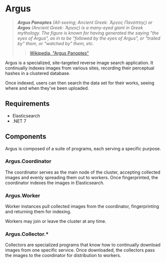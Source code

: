 Argus
=====
> ***Argus Panoptes** (All-seeing; Ancient Greek: Ἄργος Πανόπτης) or **Argos** 
> (Ancient Greek: Ἄργος) is a many-eyed giant in Greek mythology. The figure is 
> known for having generated the saying "the eyes of Argus", as in to be 
> "followed by the eyes of Argus", or "trailed by" them, or "watched by" them, 
> etc.*
>> [Wikipedia, "Argus Panoptes"][1]

Argus is a specialized, site-targeted reverse image search application. It 
continually indexes images from various sites, recording their perceptual hashes
in a clustered database.

Once indexed, users can then search the data set for their works, seeing where 
and when they've been uploaded.

## Requirements
  * Elasticsearch
  * .NET 7

## Components
Argus is composed of a suite of programs, each serving a specific purpose.

### Argus.Coordinator
The coordinator serves as the main node of the cluster, accepting collected 
images and evenly spreading them out to workers. Once fingerprinted, the 
coordinator indexes the images in Elasticsearch.

### Argus.Worker
Worker instances pull collected images from the coordinator, fingerprinting and
returning them for indexing.

Workers may join or leave the cluster at any time.

### Argus.Collector.*
Collectors are specialized programs that know how to continually download images
from one specific service. Once downloaded, the collectors pass the images to
the coordinator for distribution to workers.


[1]: https://en.wikipedia.org/wiki/Argus_Panoptes
